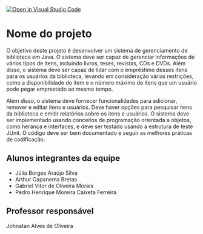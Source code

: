 [![Open in Visual Studio Code](https://classroom.github.com/assets/open-in-vscode-718a45dd9cf7e7f842a935f5ebbe5719a5e09af4491e668f4dbf3b35d5cca122.svg)](https://classroom.github.com/online_ide?assignment_repo_id=12568200&assignment_repo_type=AssignmentRepo)
# Nome do projeto

O objetivo deste projeto é desenvolver um sistema de gerenciamento de biblioteca em Java. O sistema deve ser capaz de gerenciar informações de vários tipos de itens, incluindo livros, teses, revistas, CDs e DVDs. Além disso, o sistema deve ser capaz de lidar com o empréstimo desses itens para os usuários da biblioteca, levando em consideração várias restrições, como a disponibilidade do item e o número máximo de itens que um usuário pode pegar emprestado ao mesmo tempo.

Além disso, o sistema deve fornecer funcionalidades para adicionar, remover e editar itens e usuários. Deve haver opções para pesquisar itens da biblioteca e emitir relatórios sobre os itens e usuários. O sistema deve ser implementado usando conceitos de programação orientada a objetos, como herança e interfaces, e deve ser testado usando a estrutura de teste JUnit. O código deve ser bem documentado e seguir as melhores práticas de codificação.

## Alunos integrantes da equipe

* Júlia Borges Araújo Silva 
* Arthur Capanema Bretas 
* Gabriel Vitor de Oliveira Morais
* Pedro Henrique Moreira Caixeta Ferreira

## Professor responsável

Johnatan Alves de Oliveira

